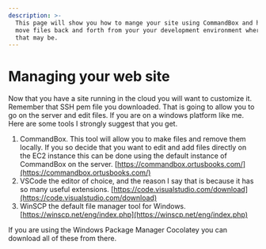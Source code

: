 ```yaml
---
description: >-
  This page will show you how to mange your site using CommandBox and how to
  move files back and forth from your your development environment where ever
  that may be.
---
```


# Managing your web site

Now that you have a site running in the cloud you will want to customize it. Remember that SSH pem file you downloaded. That is going to allow you to go on the server and edit files. If you are on a windows platform like me. Here are some tools I strongly suggest that you get.

1. CommandBox. This tool will allow you to make files and remove them locally. If you so decide that you want to edit and add files directly on the EC2 instance this can be done using the default instance of CommandBox on the server.  [https://commandbox.ortusbooks.com/](https://commandbox.ortusbooks.com/)
2. VSCode the editor of choice, and the reason I say that is because it has so many useful extensions. [https://code.visualstudio.com/download](https://code.visualstudio.com/download)
3. WinSCP the default file manager tool for Windows. [https://winscp.net/eng/index.php](https://winscp.net/eng/index.php)

If you are using the Windows Package Manager Cocolatey you can download all of these from there.



